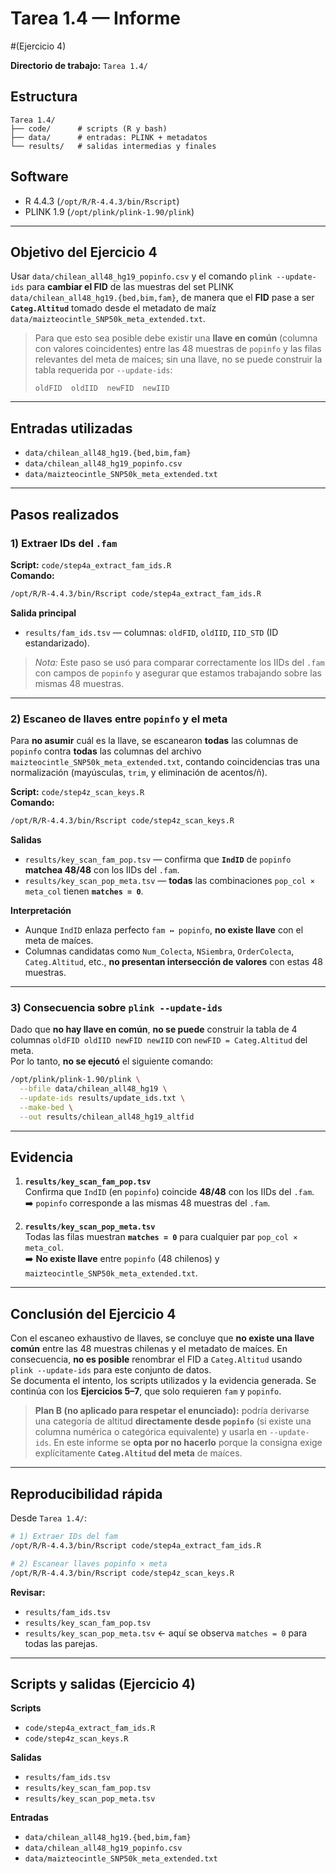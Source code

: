 # Tarea 1.4 — Informe
#(Ejercicio 4)

**Directorio de trabajo:** `Tarea 1.4/`  

## Estructura
~~~
Tarea 1.4/
├── code/      # scripts (R y bash)
├── data/      # entradas: PLINK + metadatos
└── results/   # salidas intermedias y finales
~~~

## Software
- R 4.4.3 (`/opt/R/R-4.4.3/bin/Rscript`)
- PLINK 1.9 (`/opt/plink/plink-1.90/plink`)

---

## Objetivo del Ejercicio 4

Usar `data/chilean_all48_hg19_popinfo.csv` y el comando `plink --update-ids` para **cambiar el FID** de las muestras del set PLINK `data/chilean_all48_hg19.{bed,bim,fam}`, de manera que el **FID** pase a ser **`Categ.Altitud`** tomado desde el metadato de maíz `data/maizteocintle_SNP50k_meta_extended.txt`.

> Para que esto sea posible debe existir una **llave en común** (columna con valores coincidentes) entre las 48 muestras de `popinfo` y las filas relevantes del meta de maíces; sin una llave, no se puede construir la tabla requerida por `--update-ids`:
> ~~~
> oldFID  oldIID  newFID  newIID
> ~~~

---

## Entradas utilizadas
- `data/chilean_all48_hg19.{bed,bim,fam}`
- `data/chilean_all48_hg19_popinfo.csv`
- `data/maizteocintle_SNP50k_meta_extended.txt`

---

## Pasos realizados

### 1) Extraer IDs del `.fam`

**Script:** `code/step4a_extract_fam_ids.R`  
**Comando:**
~~~bash
/opt/R/R-4.4.3/bin/Rscript code/step4a_extract_fam_ids.R
~~~

**Salida principal**
- `results/fam_ids.tsv` — columnas: `oldFID`, `oldIID`, `IID_STD` (ID estandarizado).

> *Nota:* Este paso se usó para comparar correctamente los IIDs del `.fam` con campos de `popinfo` y asegurar que estamos trabajando sobre las mismas 48 muestras.

---

### 2) Escaneo de llaves entre `popinfo` y el meta

Para **no asumir** cuál es la llave, se escanearon **todas** las columnas de `popinfo` contra **todas** las columnas del archivo `maizteocintle_SNP50k_meta_extended.txt`, contando coincidencias tras una normalización (mayúsculas, `trim`, y eliminación de acentos/ñ).

**Script:** `code/step4z_scan_keys.R`  
**Comando:**
~~~bash
/opt/R/R-4.4.3/bin/Rscript code/step4z_scan_keys.R
~~~

**Salidas**
- `results/key_scan_fam_pop.tsv` — confirma que **`IndID`** de `popinfo` **matchea 48/48** con los IIDs del `.fam`.
- `results/key_scan_pop_meta.tsv` — **todas** las combinaciones `pop_col × meta_col` tienen **`matches = 0`**.

**Interpretación**
- Aunque `IndID` enlaza perfecto `fam ↔ popinfo`, **no existe llave** con el meta de maíces.  
- Columnas candidatas como `Num_Colecta`, `NSiembra`, `OrderColecta`, `Categ.Altitud`, etc., **no presentan intersección de valores** con estas 48 muestras.

---

### 3) Consecuencia sobre `plink --update-ids`

Dado que **no hay llave en común**, **no se puede** construir la tabla de 4 columnas `oldFID oldIID newFID newIID` con `newFID = Categ.Altitud` del meta.  
Por lo tanto, **no se ejecutó** el siguiente comando:

~~~bash
/opt/plink/plink-1.90/plink \
  --bfile data/chilean_all48_hg19 \
  --update-ids results/update_ids.txt \
  --make-bed \
  --out results/chilean_all48_hg19_altfid
~~~

---

## Evidencia

1) **`results/key_scan_fam_pop.tsv`**  
Confirma que `IndID` (en `popinfo`) coincide **48/48** con los IIDs del `.fam`.  
➡️ `popinfo` corresponde a las mismas 48 muestras del `.fam`.

2) **`results/key_scan_pop_meta.tsv`**  
Todas las filas muestran **`matches = 0`** para cualquier par `pop_col × meta_col`.  
➡️ **No existe llave** entre `popinfo` (48 chilenos) y `maizteocintle_SNP50k_meta_extended.txt`.

---

## Conclusión del Ejercicio 4

Con el escaneo exhaustivo de llaves, se concluye que **no existe una llave común** entre las 48 muestras chilenas y el metadato de maíces. En consecuencia, **no es posible** renombrar el FID a `Categ.Altitud` usando `plink --update-ids` para este conjunto de datos.  
Se documenta el intento, los scripts utilizados y la evidencia generada. Se continúa con los **Ejercicios 5–7**, que solo requieren `fam` y `popinfo`.

> **Plan B (no aplicado para respetar el enunciado):** podría derivarse una categoría de altitud **directamente desde `popinfo`** (si existe una columna numérica o categórica equivalente) y usarla en `--update-ids`. En este informe se **opta por no hacerlo** porque la consigna exige explícitamente **`Categ.Altitud` del meta** de maíces.

---

## Reproducibilidad rápida

Desde `Tarea 1.4/`:

~~~bash
# 1) Extraer IDs del fam
/opt/R/R-4.4.3/bin/Rscript code/step4a_extract_fam_ids.R

# 2) Escanear llaves popinfo × meta
/opt/R/R-4.4.3/bin/Rscript code/step4z_scan_keys.R
~~~

**Revisar:**
- `results/fam_ids.tsv`
- `results/key_scan_fam_pop.tsv`
- `results/key_scan_pop_meta.tsv`  ← aquí se observa `matches = 0` para todas las parejas.

---

## Scripts y salidas (Ejercicio 4)

**Scripts**
- `code/step4a_extract_fam_ids.R`
- `code/step4z_scan_keys.R`

**Salidas**
- `results/fam_ids.tsv`
- `results/key_scan_fam_pop.tsv`
- `results/key_scan_pop_meta.tsv`

**Entradas**
- `data/chilean_all48_hg19.{bed,bim,fam}`
- `data/chilean_all48_hg19_popinfo.csv`
- `data/maizteocintle_SNP50k_meta_extended.txt`


